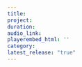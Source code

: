 ```yaml
---
title:
project:
duration:
audio_link:
playerembed_html: ''
category:
latest_release: "true"
---
```


